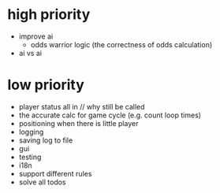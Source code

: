 # high priority
- improve ai
    - odds warrior logic (the correctness of odds calculation)
- ai vs ai


# low priority
- player status all in // why still be called
- the accurate calc for game cycle (e.g. count loop times)
- positioning when there is little player
- logging
- saving log to file
- gui
- testing
- i18n
- support different rules
- solve all todos  